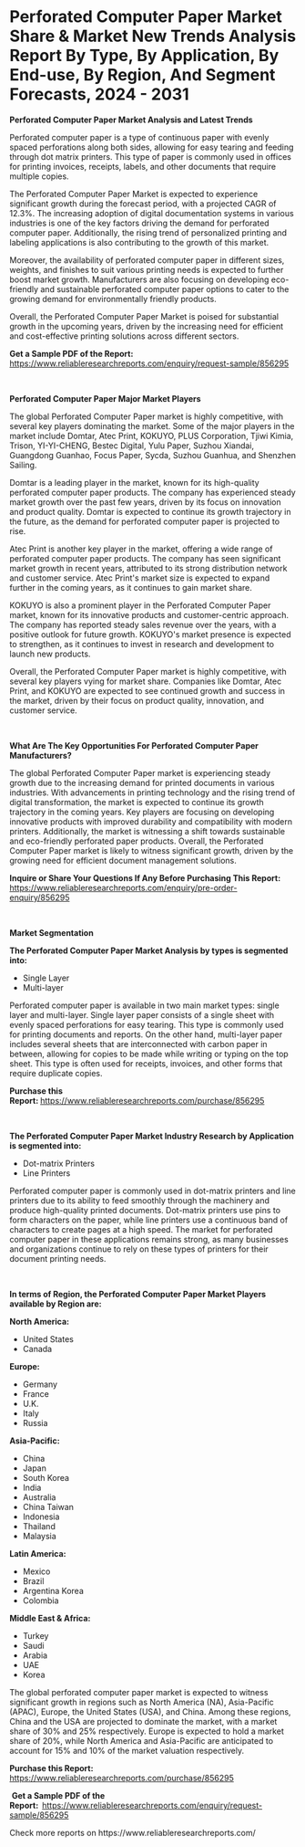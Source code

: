 <p><h1>Perforated Computer Paper Market Share & Market New Trends Analysis Report By Type, By Application, By End-use, By Region, And Segment Forecasts, 2024 - 2031</h1></p><p><strong>Perforated Computer Paper Market Analysis and Latest Trends</strong></p>
<p><p>Perforated computer paper is a type of continuous paper with evenly spaced perforations along both sides, allowing for easy tearing and feeding through dot matrix printers. This type of paper is commonly used in offices for printing invoices, receipts, labels, and other documents that require multiple copies.</p><p>The Perforated Computer Paper Market is expected to experience significant growth during the forecast period, with a projected CAGR of 12.3%. The increasing adoption of digital documentation systems in various industries is one of the key factors driving the demand for perforated computer paper. Additionally, the rising trend of personalized printing and labeling applications is also contributing to the growth of this market.</p><p>Moreover, the availability of perforated computer paper in different sizes, weights, and finishes to suit various printing needs is expected to further boost market growth. Manufacturers are also focusing on developing eco-friendly and sustainable perforated computer paper options to cater to the growing demand for environmentally friendly products.</p><p>Overall, the Perforated Computer Paper Market is poised for substantial growth in the upcoming years, driven by the increasing need for efficient and cost-effective printing solutions across different sectors.</p></p>
<p><strong>Get a Sample PDF of the Report:&nbsp;</strong> <a href="https://www.reliableresearchreports.com/enquiry/request-sample/856295">https://www.reliableresearchreports.com/enquiry/request-sample/856295</a></p>
<p>&nbsp;</p>
<p><strong>Perforated Computer Paper Major Market Players</strong></p>
<p><p>The global Perforated Computer Paper market is highly competitive, with several key players dominating the market. Some of the major players in the market include Domtar, Atec Print, KOKUYO, PLUS Corporation, Tjiwi Kimia, Trison, YI-YI-CHENG, Bestec Digital, Yulu Paper, Suzhou Xiandai, Guangdong Guanhao, Focus Paper, Sycda, Suzhou Guanhua, and Shenzhen Sailing.</p><p>Domtar is a leading player in the market, known for its high-quality perforated computer paper products. The company has experienced steady market growth over the past few years, driven by its focus on innovation and product quality. Domtar is expected to continue its growth trajectory in the future, as the demand for perforated computer paper is projected to rise.</p><p>Atec Print is another key player in the market, offering a wide range of perforated computer paper products. The company has seen significant market growth in recent years, attributed to its strong distribution network and customer service. Atec Print's market size is expected to expand further in the coming years, as it continues to gain market share.</p><p>KOKUYO is also a prominent player in the Perforated Computer Paper market, known for its innovative products and customer-centric approach. The company has reported steady sales revenue over the years, with a positive outlook for future growth. KOKUYO's market presence is expected to strengthen, as it continues to invest in research and development to launch new products.</p><p>Overall, the Perforated Computer Paper market is highly competitive, with several key players vying for market share. Companies like Domtar, Atec Print, and KOKUYO are expected to see continued growth and success in the market, driven by their focus on product quality, innovation, and customer service.</p></p>
<p>&nbsp;</p>
<p><strong>What Are The Key Opportunities For Perforated Computer Paper Manufacturers?</strong></p>
<p><p>The global Perforated Computer Paper market is experiencing steady growth due to the increasing demand for printed documents in various industries. With advancements in printing technology and the rising trend of digital transformation, the market is expected to continue its growth trajectory in the coming years. Key players are focusing on developing innovative products with improved durability and compatibility with modern printers. Additionally, the market is witnessing a shift towards sustainable and eco-friendly perforated paper products. Overall, the Perforated Computer Paper market is likely to witness significant growth, driven by the growing need for efficient document management solutions.</p></p>
<p><strong>Inquire or Share Your Questions If Any Before Purchasing This Report:</strong> <a href="https://www.reliableresearchreports.com/enquiry/pre-order-enquiry/856295">https://www.reliableresearchreports.com/enquiry/pre-order-enquiry/856295</a></p>
<p>&nbsp;</p>
<p><strong>Market Segmentation</strong></p>
<p><strong>The Perforated Computer Paper Market Analysis by types is segmented into:</strong></p>
<p><ul><li>Single Layer</li><li>Multi-layer</li></ul></p>
<p><p>Perforated computer paper is available in two main market types: single layer and multi-layer. Single layer paper consists of a single sheet with evenly spaced perforations for easy tearing. This type is commonly used for printing documents and reports. On the other hand, multi-layer paper includes several sheets that are interconnected with carbon paper in between, allowing for copies to be made while writing or typing on the top sheet. This type is often used for receipts, invoices, and other forms that require duplicate copies.</p></p>
<p><strong>Purchase this Report:&nbsp;</strong><a href="https://www.reliableresearchreports.com/purchase/856295">https://www.reliableresearchreports.com/purchase/856295</a></p>
<p>&nbsp;</p>
<p><strong>The Perforated Computer Paper Market Industry Research by Application is segmented into:</strong></p>
<p><ul><li>Dot-matrix Printers</li><li>Line Printers</li></ul></p>
<p><p>Perforated computer paper is commonly used in dot-matrix printers and line printers due to its ability to feed smoothly through the machinery and produce high-quality printed documents. Dot-matrix printers use pins to form characters on the paper, while line printers use a continuous band of characters to create pages at a high speed. The market for perforated computer paper in these applications remains strong, as many businesses and organizations continue to rely on these types of printers for their document printing needs.</p></p>
<p>&nbsp;</p>
<p><strong>In terms of Region, the Perforated Computer Paper Market Players available by Region are:</strong></p>
<p>
    <p> <strong> North America: </strong>
        <ul>
            <li>United States</li>
            <li>Canada</li>
        </ul>
        </p> 
    <p> <strong> Europe: </strong>
        <ul>
            <li>Germany</li>
            <li>France</li>
            <li>U.K.</li>
            <li>Italy</li>
            <li>Russia</li>
        </ul>
        </p> 
    <p> <strong> Asia-Pacific: </strong>
        <ul>
            <li>China</li>
            <li>Japan</li>
            <li>South Korea</li>
            <li>India</li>
            <li>Australia</li>
            <li>China Taiwan</li>
            <li>Indonesia</li>
            <li>Thailand</li>
            <li>Malaysia</li>
        </ul>
        </p> 
    <p> <strong> Latin America: </strong>
        <ul>
            <li>Mexico</li>
            <li>Brazil</li>
            <li>Argentina Korea</li>
            <li>Colombia</li>
        </ul>
        </p> 
    <p> <strong> Middle East & Africa: </strong>
        <ul>
            <li>Turkey</li>
            <li>Saudi</li>
            <li>Arabia</li>
            <li>UAE</li>
            <li>Korea</li>
        </ul>
    </p>
    </p>
<p><p>The global perforated computer paper market is expected to witness significant growth in regions such as North America (NA), Asia-Pacific (APAC), Europe, the United States (USA), and China. Among these regions, China and the USA are projected to dominate the market, with a market share of 30% and 25% respectively. Europe is expected to hold a market share of 20%, while North America and Asia-Pacific are anticipated to account for 15% and 10% of the market valuation respectively.</p></p>
<p><strong>Purchase this Report: </strong><a href="https://www.reliableresearchreports.com/purchase/856295">https://www.reliableresearchreports.com/purchase/856295</a></p>
<p>&nbsp;<strong>Get a Sample PDF of the Report:&nbsp;&nbsp;</strong><a href="https://www.reliableresearchreports.com/enquiry/request-sample/856295">https://www.reliableresearchreports.com/enquiry/request-sample/856295</a></p>
<p><strong></strong></p>
<p>Check more reports on https://www.reliableresearchreports.com/</p>